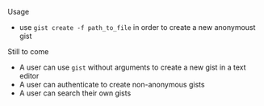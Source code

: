 Usage
* use `gist create -f path_to_file` in order to create a new anonymoust gist

Still to come
* A user can use `gist` without arguments to create a new gist in a text editor
* A user can authenticate to create non-anonymous gists
* A user can search their own gists